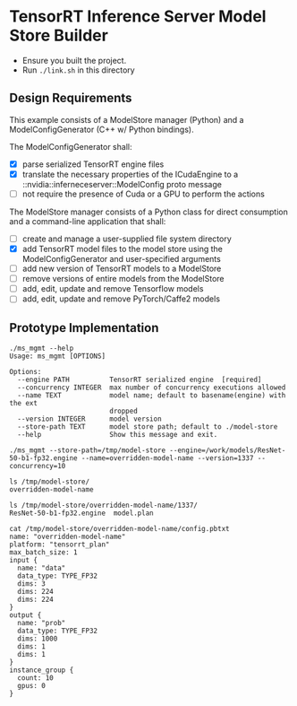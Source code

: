 # TensorRT Inference Server Model Store Builder

- Ensure you built the project.
- Run `./link.sh` in this directory

## Design Requirements

This example consists of a ModelStore manager (Python) and a
ModelConfigGenerator (C++ w/ Python bindings).

The ModelConfigGenerator shall:
  - [X] parse serialized TensorRT engine files
  - [X] translate the necessary properties of the ICudaEngine to a
    ::nvidia::inferneceserver::ModelConfig proto message
  - [ ] not require the presence of Cuda or a GPU to perform the actions

The ModelStore manager consists of a Python class for direct consumption and a
command-line application that shall:
  - [ ] create and manage a user-supplied file system directory 
  - [X] add TensorRT model files to the model store using the
    ModelConfigGenerator and user-specified arguments
  - [ ] add new version of TensorRT models to a ModelStore
  - [ ] remove versions of entire models from the ModelStore
  - [ ] add, edit, update and remove Tensorflow models
  - [ ] add, edit, update and remove PyTorch/Caffe2 models

## Prototype Implementation

```
./ms_mgmt --help
Usage: ms_mgmt [OPTIONS]

Options:
  --engine PATH          TensorRT serialized engine  [required]
  --concurrency INTEGER  max number of concurrency executions allowed
  --name TEXT            model name; default to basename(engine) with the ext
                         dropped
  --version INTEGER      model version
  --store-path TEXT      model store path; default to ./model-store
  --help                 Show this message and exit.
```

```
./ms_mgmt --store-path=/tmp/model-store --engine=/work/models/ResNet-50-b1-fp32.engine --name=overridden-model-name --version=1337 --concurrency=10

ls /tmp/model-store/
overridden-model-name

ls /tmp/model-store/overridden-model-name/1337/
ResNet-50-b1-fp32.engine  model.plan

cat /tmp/model-store/overridden-model-name/config.pbtxt
name: "overridden-model-name"
platform: "tensorrt_plan"
max_batch_size: 1
input {
  name: "data"
  data_type: TYPE_FP32
  dims: 3
  dims: 224
  dims: 224
}
output {
  name: "prob"
  data_type: TYPE_FP32
  dims: 1000
  dims: 1
  dims: 1
}
instance_group {
  count: 10
  gpus: 0
}
```
